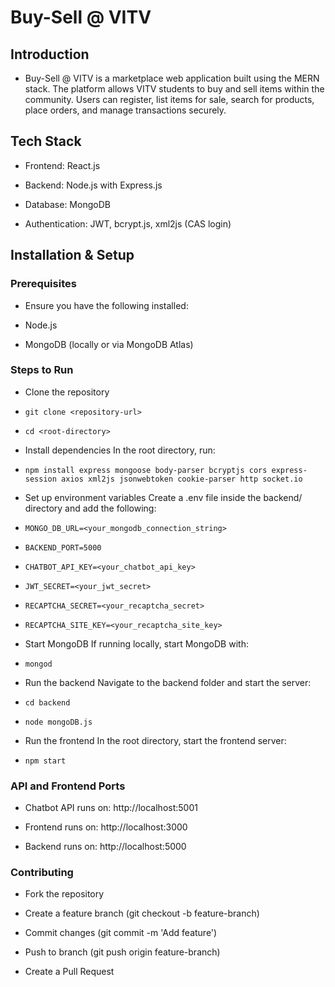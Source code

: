 # Buy-Sell @ VITV

## Introduction

- Buy-Sell @ VITV is a marketplace web application built using the MERN stack. The platform allows VITV students to buy and sell items within the community. Users can register, list items for sale, search for products, place orders, and manage transactions securely.

## Tech Stack

- Frontend: React.js

- Backend: Node.js with Express.js

- Database: MongoDB

- Authentication: JWT, bcrypt.js, xml2js (CAS login)


## Installation & Setup

### Prerequisites

- Ensure you have the following installed:

- Node.js

- MongoDB (locally or via MongoDB Atlas)

### Steps to Run

- Clone the repository

-     git clone <repository-url>
-     cd <root-directory>

- Install dependencies In the root directory, run:

-     npm install express mongoose body-parser bcryptjs cors express-session axios xml2js jsonwebtoken cookie-parser http socket.io

- Set up environment variables Create a .env file inside the backend/ directory and add the following:

-     MONGO_DB_URL=<your_mongodb_connection_string>
-     BACKEND_PORT=5000
-     CHATBOT_API_KEY=<your_chatbot_api_key>
-     JWT_SECRET=<your_jwt_secret>
-     RECAPTCHA_SECRET=<your_recaptcha_secret>
-     RECAPTCHA_SITE_KEY=<your_recaptcha_site_key>

- Start MongoDB If running locally, start MongoDB with:

-     mongod

- Run the backend Navigate to the backend folder and start the server:

-     cd backend
-     node mongoDB.js

- Run the frontend In the root directory, start the frontend server:

-     npm start

### API and Frontend Ports

- Chatbot API runs on: http://localhost:5001

- Frontend runs on: http://localhost:3000
- Backend runs on: http://localhost:5000

### Contributing

- Fork the repository

- Create a feature branch (git checkout -b feature-branch)

- Commit changes (git commit -m 'Add feature')

- Push to branch (git push origin feature-branch)

- Create a Pull Request
